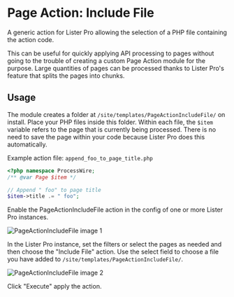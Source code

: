 # Page Action: Include File

A generic action for Lister Pro allowing the selection of a PHP file containing the action code.

This can be useful for quickly applying API processing to pages without going to the trouble of creating a custom Page Action module for the purpose. Large quantities of pages can be processed thanks to Lister Pro's feature that splits the pages into chunks.

## Usage

The module creates a folder at `/site/templates/PageActionIncludeFile/` on install. Place your PHP files inside this folder. Within each file, the `$item` variable refers to the page that is currently being processed. There is no need to save the page within your code because Lister Pro does this automatically.

Example action file: `append_foo_to_page_title.php`
```php
<?php namespace ProcessWire;
/** @var Page $item */

// Append " foo" to page title
$item->title .= " foo";
```

Enable the PageActionIncludeFile action in the config of one or more Lister Pro instances.

![PageActionIncludeFile image 1](https://github.com/user-attachments/assets/26d894af-0f9b-4732-ab6f-19aa4dd0512f)

In the Lister Pro instance, set the filters or select the pages as needed and then choose the "Include File" action. Use the select field to choose a file you have added to `/site/templates/PageActionIncludeFile/`.

![PageActionIncludeFile image 2](https://github.com/user-attachments/assets/11880995-032a-4348-8bb2-aa1647f39731)

Click "Execute" apply the action.
